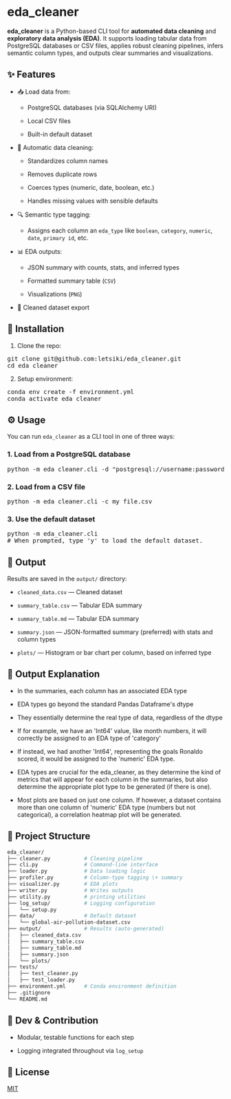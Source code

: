 # **eda\_cleaner**

**eda\_cleaner** is a Python-based CLI tool for **automated data cleaning** and **exploratory data analysis (EDA)**. It supports loading tabular data from PostgreSQL databases or CSV files, applies robust cleaning pipelines, infers semantic column types, and outputs clear summaries and visualizations.

## **✨ Features**

* 📥 Load data from:

  * PostgreSQL databases (via SQLAlchemy URI)

  * Local CSV files

  * Built-in default dataset

* 🧹 Automatic data cleaning:

  * Standardizes column names

  * Removes duplicate rows

  * Coerces types (numeric, date, boolean, etc.)

  * Handles missing values with sensible defaults

* 🔍 Semantic type tagging:

  * Assigns each column an `eda_type` like `boolean`, `category`, `numeric`, `date`, `primary id`, etc.

* 📊 EDA outputs:

  * JSON summary with counts, stats, and inferred types

  * Formatted summary table (`CSV`)

  * Visualizations (`PNG`)

* 📝 Cleaned dataset export

## **🚀 Installation**

1. Clone the repo:

<pre>git clone git@github.com:letsiki/eda_cleaner.git
cd eda_cleaner</pre>

2. Setup environment:

<pre>conda env create -f environment.yml
conda activate eda_cleaner</pre>

## **⚙️ Usage**

You can run `eda_cleaner` as a CLI tool in one of three ways:

### **1\. Load from a PostgreSQL database**

<pre>python -m eda_cleaner.cli -d "postgresql://username:password@localhost:5432/dbname"</pre>

### **2\. Load from a CSV file**

<pre>python -m eda_cleaner.cli -c my_file.csv</pre>

### **3\. Use the default dataset**

<pre>python -m eda_cleaner.cli
# When prompted, type 'y' to load the default dataset.</pre>

## **📂 Output**

Results are saved in the `output/` directory:

* `cleaned_data.csv` — Cleaned dataset

* `summary_table.csv` — Tabular EDA summary

* `summary_table.md` — Tabular EDA summary

* `summary.json` — JSON-formatted summary (preferred) with stats and column types

* `plots/` — Histogram or bar chart per column, based on inferred type

## **📖 Output Explanation**

* In the summaries, each column has an associated EDA type

* EDA types go beyond the standard Pandas Dataframe's dtype

* They essentially determine the real type of data, regardless of the dtype

* If for example, we have an 'Int64' value, like month numbers, it will correctly be assigned to an EDA type of 'category'

* If instead, we had another 'Int64', representing the goals Ronaldo scored, it would be assigned to the 'numeric' EDA type.

* EDA types are crucial for the eda_cleaner, as they determine the kind of metrics that will appear for each column in the summaries, but also determine the appropriate plot type to be generated (if there is one).

* Most plots are based on just one column. If however, a dataset contains more than one column of 'numeric' EDA type (numbers but not categorical), a correlation heatmap plot will be generated.

## **🧠 Project Structure**

``` bash
eda_cleaner/  
├── cleaner.py           # Cleaning pipeline  
├── cli.py               # Command-line interface  
├── loader.py            # Data loading logic  
├── profiler.py          # Column-type tagging \+ summary  
├── visualizer.py        # EDA plots  
├── writer.py            # Writes outputs  
├── utility.py           # printing utilities  
├── log_setup/           # Logging configuration  
│   └── setup.py
├── data/                # Default dataset  
│   └── global-air-pollution-dataset.csv  
├── output/              # Results (auto-generated)  
│   ├── cleaned_data.csv  
│   ├── summary_table.csv  
│   ├── summary_table.md  
│   ├── summary.json  
│   └── plots/  
├── tests/  
│   ├── test_cleaner.py  
│   ├── test_loader.py  
├── environment.yml      # Conda environment definition  
├── .gitignore  
└── README.md
```

## **🔧 Dev & Contribution**

* Modular, testable functions for each step

* Logging integrated throughout via `log_setup`

## **📜 License**

[MIT](https://github.com/letsiki/eda_cleaner/blob/main/LICENSE)
